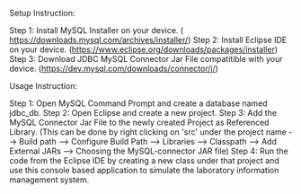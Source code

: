 Setup Instruction:

Step 1: Install MySQL Installer on your device. ( https://downloads.mysql.com/archives/installer/)
Step 2: Install Eclipse IDE on your device. (https://www.eclipse.org/downloads/packages/installer)
Step 3: Download JDBC MySQL Connector Jar File compatitible with your device. (https://dev.mysql.com/downloads/connector/j/)

Usage Instruction:

Step 1: Open MySQL Command Prompt and create a database named jdbc_db.
Step 2: Open Eclipse and create a new project.
Step 3: Add the MySQL Connector Jar File to the newly created Project as Referenced Library. 
	(This can be done by right clicking on 'src' under the project name --> Build path --> Configure Build Path --> Libraries --> 		Classpath --> Add External JARs --> Choosing the MySQL-connector JAR file)
Step 4: Run the code from the Eclipse IDE by creating a new class under that project and use this console based application to simulate 	the laboratory information management system.
